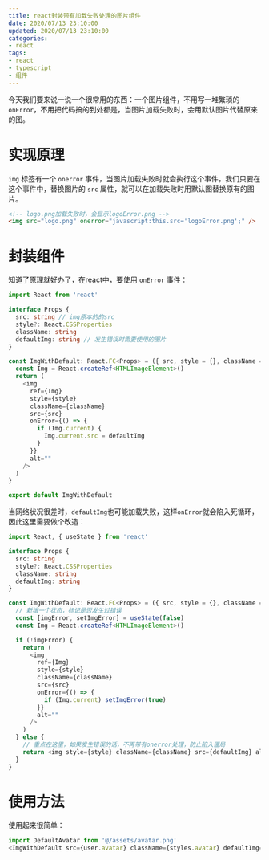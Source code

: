 ```yaml
---
title: react封装带有加载失败处理的图片组件
date: 2020/07/13 23:10:00
updated: 2020/07/13 23:10:00
categories: 
- react
tags: 
- react
- typescript
- 组件
---
```


今天我们要来说一说一个很常用的东西：一个图片组件，不用写一堆繁琐的 `onError`，不用把代码搞的到处都是，当图片加载失败时，会用默认图片代替原来的图。

# 实现原理
`img` 标签有一个 `onerror` 事件，当图片加载失败时就会执行这个事件，我们只要在这个事件中，替换图片的 `src` 属性，就可以在加载失败时用默认图替换原有的图片。

```html
<!-- logo.png加载失败时，会显示logoError.png -->
<img src="logo.png" onerror="javascript:this.src='logoError.png';" />
```

<!-- more -->

# 封装组件
知道了原理就好办了，在react中，要使用 `onError` 事件：

```typescript
import React from 'react'

interface Props {
  src: string // img原本的的src
  style?: React.CSSProperties
  className: string
  defaultImg: string // 发生错误时需要使用的图片
}

const ImgWithDefault: React.FC<Props> = ({ src, style = {}, className = '', defaultImg }) => {
  const Img = React.createRef<HTMLImageElement>()
  return (
    <img
      ref={Img}
      style={style}
      className={className}
      src={src}
      onError={() => {
        if (Img.current) {
          Img.current.src = defaultImg
        }
      }}
      alt=""
    />
  )
}

export default ImgWithDefault
```

当网络状况很差时，`defaultImg`也可能加载失败，这样`onError`就会陷入死循环，因此这里需要做个改造：

```typescript
import React, { useState } from 'react'

interface Props {
  src: string
  style?: React.CSSProperties
  className: string
  defaultImg: string
}

const ImgWithDefault: React.FC<Props> = ({ src, style = {}, className = '', defaultImg }) => {
  // 新增一个状态，标记是否发生过错误
  const [imgError, setImgError] = useState(false)
  const Img = React.createRef<HTMLImageElement>()

  if (!imgError) {
    return (
      <img
        ref={Img}
        style={style}
        className={className}
        src={src}
        onError={() => {
          if (Img.current) setImgError(true)
        }}
        alt=""
      />
    )
  } else {
    // 重点在这里，如果发生错误的话，不再带有onerror处理，防止陷入僵局
    return <img style={style} className={className} src={defaultImg} alt="" />
  }
}
```

# 使用方法
使用起来很简单：

```javascript
import DefaultAvatar from '@/assets/avatar.png'
<ImgWithDefault src={user.avatar} className={styles.avatar} defaultImg={DefaultAvatar} />
```
